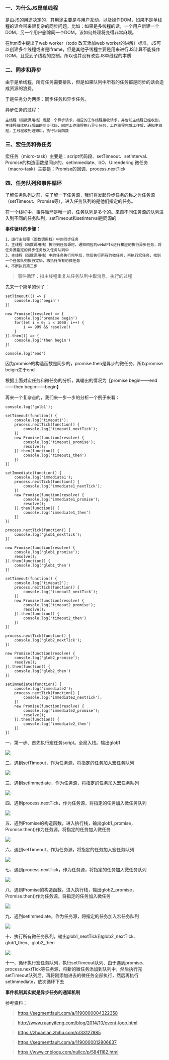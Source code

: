 ### 一、为什么JS是单线程

是由JS的用途决定的，其用途主要是与用户互动，以及操作DOM，如果不是单线程的话会带来很复杂的同步问题。比如：如果是多线程的话，一个用户新建一个DOM，另一个用户删除同一个DOM，该如何处理将变得非常麻烦。

在html5中提出了web worker（todo 改天添加web worker的讲解）标准，JS可以创建多个线程或者是iframe，但是其他子线程主要是用来进行JS计算不能操作DOM，且受到子线程的控制。所以也并没有改变JS单线程的本质

### 二、同步和异步

由于是单线程，所有任务需要排队，但是如果队列中所有的任务都是同步的话会造成资源的浪费。

于是任务分为两类：同步任务和异步任务。

异步任务的过程：

    主线程（函数调用栈）发起一个异步请求，相应的工作线程接收请求，并告知主线程已经收到，主线程继续执行后面的同步代码，同时工作线程执行异步任务，工作线程完成工作后，通知主线程，主线程收到通知后，执行回调函数

### 三、宏任务和微任务

宏任务（micro-task）主要是：script代码段、setTimeout、setInterval、Promise的构造函数是同步的、setImmediate、I/O、UIrendering
微任务（macro-task）主要是：Promise的回调、process.nextTick

### 四、任务队列和事件循环

了解任务队列之前，先了解一下任务源，我们将发起异步任务的称之为任务源（setTimeout、Promise等），进入任务队列的是他们指定的任务。

在一个线程中，事件循环是唯一的，任务队列是多个的。来自不同任务源的队列进入到不同的任务队列，setTimeout和setInterval是同源的

**事件循环的步骤：**

    1、运行主线程（函数调用栈）中的同步任务
    2、主线程（函数调用栈）执行到任务源时，通知相应的webAPIs进行相应的执行异步任务，将任务源指定的异步任务放入任务队列中
    3、主线程（函数调用栈）中的任务执行完毕后，然后执行所有的微任务，再执行宏任务，找到一个任务队列执行完毕，再执行所有的微任务
    4、不断执行第三步

> 事件循环：指主线程重复从任务队列中取消息，执行的过程

先来一个简单的例子：

    setTimeout(() => {
        console.log('begin')
    })

    new Promise((resolve) => {
        console.log('promise begin')
        for(let i = 0; i < 1000; i++) {
            i == 999 && resolve()
        }
    }).then(() => {
        console.log('then begin')
    })

    console.log('end')

因为promise的构造函数是同步的，promise.then是异步的微任务，所以promise beigin先于end

根据上面对宏任务和微任务的分析，其输出的情况为【promise begin——end——then begin——begin】


再来一个复杂点的，我们来一步一步的分析一个例子来看：

    console.log('golb1');

    setTimeout(function() {
        console.log('timeout1');
        process.nextTick(function() {
            console.log('timeout1_nextTick');
        })
        new Promise(function(resolve) {
            console.log('timeout1_promise');
            resolve();
        }).then(function() {
            console.log('timeout1_then')
        })
    })

    setImmediate(function() {
        console.log('immediate1');
        process.nextTick(function() {
            console.log('immediate1_nextTick');
        })
        new Promise(function(resolve) {
            console.log('immediate1_promise');
            resolve();
        }).then(function() {
            console.log('immediate1_then')
        })
    })

    process.nextTick(function() {
        console.log('glob1_nextTick');
    })

    new Promise(function(resolve) {
        console.log('glob1_promise');
        resolve();
    }).then(function() {
        console.log('glob1_then')
    })

    setTimeout(function() {
        console.log('timeout2');
        process.nextTick(function() {
            console.log('timeout2_nextTick');
        })
        new Promise(function(resolve) {
            console.log('timeout2_promise');
            resolve();
        }).then(function() {
            console.log('timeout2_then')
        })
    })

    process.nextTick(function() {
        console.log('glob2_nextTick');
    })

    new Promise(function(resolve) {
        console.log('glob2_promise');
        resolve();
    }).then(function() {
        console.log('glob2_then')
    })

    setImmediate(function() {
        console.log('immediate2');
        process.nextTick(function() {
            console.log('immediate2_nextTick');
        })
        new Promise(function(resolve) {
            console.log('immediate2_promise');
            resolve();
        }).then(function() {
            console.log('immediate2_then')
        })
    })


一、第一步、首先执行宏任务script。全局入栈。输出glob1

![](http://ww1.sinaimg.cn/large/006FubJZgy1fpha35x5lej30yg0fut9h.jpg)

二、遇到setTimeout，作为任务源，将指定的任务加入宏任务队列

![](http://ww1.sinaimg.cn/large/006FubJZgy1fpha5ef94yj30yg0fodgr.jpg)

三、遇到setImmediate，作为任务源，将指定的任务加入宏任务队列

![](http://ww1.sinaimg.cn/large/006FubJZgy1fpha6yakiaj30yg0gj0tt.jpg)

四、遇到process.nextTick，作为任务源，将指定的任务加入微任务队列

![](http://ww1.sinaimg.cn/large/006FubJZgy1fpha7r6xfjj30yg0gijsm.jpg)

五、遇到Promise的构造函数，进入执行栈，输出glob1_promise，Promise.then()作为任务源，将指定的任务加入微任务

![](http://ww1.sinaimg.cn/large/006FubJZgy1fphauyyvepj30yg0fmdh3.jpg)

六、遇到setTimeout，作为任务源，将指定的任务加入宏任务队列

![](http://ww1.sinaimg.cn/large/006FubJZgy1fphav52u3dj30yg0fwwft.jpg)

七、遇到process.nextTick，作为任务源，将指定的任务加入微任务队列

![](http://ww1.sinaimg.cn/large/006FubJZgy1fphavdazftj30yg0gaabf.jpg)

八、遇到Promise的构造函数，进入执行栈，输出glob2_promise，Promise.then()作为任务源，将指定的任务加入微任务

![](http://ww1.sinaimg.cn/large/006FubJZgy1fphavjxjkhj30yg0fujsu.jpg)

九、遇到setImmediate，作为任务源，将指定的任务加入宏任务队列

![](http://ww1.sinaimg.cn/large/006FubJZgy1fphavru2hdj30yg0g6q4g.jpg)

十、执行所有微任务队列，输出glob1_nextTick和glob2_nextTick、glob1_then、glob2_then

![](http://ww1.sinaimg.cn/large/006FubJZgy1fphaw1fbi4j30yg0gswfn.jpg)

十一、循环执行宏任务队列，执行setTimeout队列、由于遇到promise、process.nextTick等任务源，将新的微任务添加到队列中，然后执行完setTimeout队列后，再将刚添加进去的微任务全部执行，然后再执行setImmediate，依次循环下去




**事件机制其实就是异步任务的通知机制**


参考资料：

> https://segmentfault.com/a/1190000004322358

> http://www.ruanyifeng.com/blog/2014/10/event-loop.html

> https://zhuanlan.zhihu.com/p/33127885

> https://segmentfault.com/a/1190000012806637

> https://www.cnblogs.com/nullcc/p/5841182.html